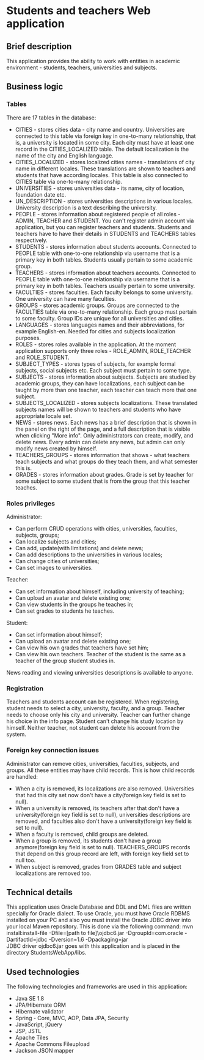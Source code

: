 # Students and teachers Web application

## Brief description
This application provides the ability to work with entities in academic environment - students, teachers, universities and subjects.

## Business logic

### Tables
There are 17 tables in the database:
* CITIES - stores cities data - city name and country. Universities are connected to this table via foreign key in one-to-many relationship, that is, a university is located in some city. Each city must have at least one record in the CITIES_LOCALIZED table. The default localization is the name of the city and English language.
* CITIES_LOCALIZED - stores localized cities names - translations of city name in different locales. These translations are shown to teachers and students that have according locales. This table is also connected to CITIES table via one-to-many relationship.
* UNIVERSITIES - stores universities data - its name, city of location, foundation date etc.
* UN_DESCRIPTION - stores universities descriptions in various locales. University description is a text describing the university.
* PEOPLE - stores information about registered people of all roles - ADMIN, TEACHER and STUDENT. You can't register admin account via application, but you can register teachers and students. Students and teachers have to have their details in STUDENTS and TEACHERS tables respectively.
* STUDENTS - stores information about students accounts. Connected to PEOPLE table with one-to-one relationship via username that is a primary key in both tables. Students usually pertain to some academic group.
* TEACHERS - stores information about teachers accounts. Connected to PEOPLE table with one-to-one relationship via username that is a primary key in both tables. Teachers usually pertain to some university.
* FACULTIES - stores faculties. Each faculty belongs to some university. One university can have many faculties.
* GROUPS - stores academic groups. Groups are connected to the FACULTIES table via one-to-many relationship. Each group must pertain to some faculty. Group IDs are unique for all universities and cities.
* LANGUAGES - stores languages names and their abbreviations, for example English-en. Needed for cities and subjects localization purposes.
* ROLES - stores roles available in the application. At the moment application supports only three roles - ROLE_ADMIN, ROLE_TEACHER and ROLE_STUDENT.
* SUBJECT_TYPES - stores types of subjects, for example formal subjects, social subjects etc. Each subject must pertain to some type.
* SUBJECTS - stores information about subjects. Subjects are studied by academic groups, they can have localizations, each subject can be taught by more than one teacher, each teacher can teach more that one subject.
* SUBJECTS_LOCALIZED - stores subjects localizations. These translated subjects names will be shown to teachers and students who have appropriate locale set.
* NEWS - stores news. Each news has a brief description that is shown in the panel on the right of the page, and a full description that is visible when clicking "More info". Only administrators can create, modify, and delete news. Every admin can delete any news, but admin can only modify news created by himself.
* TEACHERS_GROUPS - stores information that shows - what teachers teach subjects and what groups do they teach them, and what semester this is.
* GRADES - stores information about grades. Grade is set by teacher for some subject to some student that is from the group that this teacher teaches.

### Roles privileges
Administrator:
* Can perform CRUD operations with cities, universities, faculties, subjects, groups;
* Can localize subjects and cities;
* Can add, update(with limitations) and delete news;
* Can add descriptions to the universities in various locales;
* Can change cities of universities;
* Can set images to universities.

Teacher:
* Can set information about himself, including university of teaching;
* Can upload an avatar and delete existing one;
* Can view students in the groups he teaches in;
* Can set grades to students he teaches.

Student:
* Can set information about himself;
* Can upload an avatar and delete existing one;
* Can view his own grades that teachers have set him;
* Can view his own teachers. Teacher of the student is the same as a teacher of the group student studies in.

News reading and viewing universities descriptions is available to anyone.

### Registration
Teachers and students account can be registered. When registering, student needs to select a city, university, faculty, and a group. Teacher needs to choose only his city and university. Teacher can further change his choice in the info page. Student can't change his study location by himself. Neither teacher, not student can delete his account from the system.

### Foreign key connection issues
Administrator can remove cities, universities, faculties, subjects, and groups. All these entities may have child records. This is how child records are handled:
* When a city is removed, its localizations are also removed. Universities that had this city set now don't have a city(foreign key field is set to null).
* When a university is removed, its teachers after that don't have a university(foreign key field is set to null), universities descriptions are removed, and faculties also don't have a university(foreign key field is set to null).
* When a faculty is removed, child groups are deleted.
* When a group is removed, its students don't have a group anymore(foreign key field is set to null). TEACHERS_GROUPS records that depend on this group record are left, with foreign key field set to null too.
* When subject is removed, grades from GRADES table and subject localizations are removed too.

## Technical details

This application uses Oracle Database and DDL and DML files are written specially for Oracle dialect. To use Oracle, you must have Oracle RDBMS installed on your PC and also you must install the Oracle JDBC driver into your local Maven repository. This is done via the following command:
mvn install:install-file -Dfile=[path to file]\ojdbc6.jar -DgroupId=com.oracle -DartifactId=jdbc -Dversion=1.6 -Dpackaging=jar  
JDBC driver ojdbc6.jar goes with this application and is placed in the directory StudentsWebApp/libs.

## Used technologies
The following technologies and frameworks are used in this application:
* Java SE 1.8
* JPA/Hibernate ORM
* Hibernate validator
* Spring - Core, MVC, AOP, Data JPA, Security
* JavaScript, jQuery
* JSP, JSTL
* Apache Tiles
* Apache Commons Fileupload
* Jackson JSON mapper
